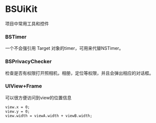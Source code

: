 # BSUiKit
项目中常用工具和控件

### BSTimer
一个不会强引用 Target 对象的timer，可用来代替NSTimer。


### BSPrivacyChecker
检查是否有权限打开照相机，相册，定位等权限，并且会弹出相应的对话框。


### UIView+Frame
可以很方便访问到view的位置信息
```
view.x = 0;
view.y = 0;
view.width = viewA.width + viewB.width;
```

